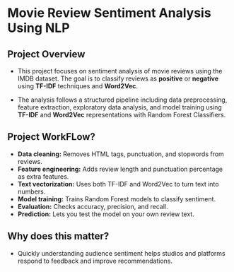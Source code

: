 
# Movie Review Sentiment Analysis Using NLP

## Project Overview

- This project focuses on sentiment analysis of movie reviews using the IMDB dataset. The goal is to classify reviews as **positive** or **negative** using **TF-IDF** techniques and **Word2Vec**.

- The analysis follows a structured pipeline including data preprocessing, feature extraction, exploratory data analysis, and model training using **TF-IDF** and **Word2Vec** representations with Random Forest Classifiers.

## Project WorkFLow?

- **Data cleaning:** Removes HTML tags, punctuation, and stopwords from reviews.
- **Feature engineering:** Adds review length and punctuation percentage as extra features.
- **Text vectorization:** Uses both TF-IDF and Word2Vec to turn text into numbers.
- **Model training:** Trains Random Forest models to classify sentiment.
- **Evaluation:** Checks accuracy, precision, and recall.
- **Prediction:** Lets you test the model on your own review text.

## Why does this matter?

- Quickly understanding audience sentiment helps studios and platforms respond to feedback and improve recommendations.
